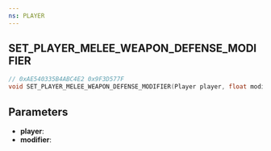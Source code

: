 ```yaml
---
ns: PLAYER
---
```

## SET_PLAYER_MELEE_WEAPON_DEFENSE_MODIFIER

```c
// 0xAE540335B4ABC4E2 0x9F3D577F
void SET_PLAYER_MELEE_WEAPON_DEFENSE_MODIFIER(Player player, float modifier);
```


## Parameters
* **player**: 
* **modifier**: 

